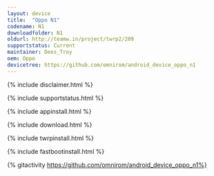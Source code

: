 ```yaml
---
layout: device
title:  "Oppo N1"
codename: N1
downloadfolder: N1
oldurl: http://teamw.in/project/twrp2/209
supportstatus: Current
maintainer: Dees_Troy
oem: Oppo
devicetree: https://github.com/omnirom/android_device_oppo_n1
---
```


{% include disclaimer.html %}

{% include supportstatus.html %}

{% include appinstall.html %}

{% include download.html %}

{% include twrpinstall.html %}

{% include fastbootinstall.html %}

{% gitactivity  https://github.com/omnirom/android_device_oppo_n1%}
